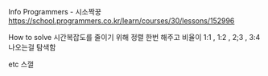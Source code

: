 Info
Programmers - 시소짝꿍 https://school.programmers.co.kr/learn/courses/30/lessons/152996

How to solve
시간복잡도를 줄이기 위해 정렬 한번 해주고
비율이 1:1 , 1:2 , 2;3 , 3:4 나오는걸 탐색함  

etc
스껄